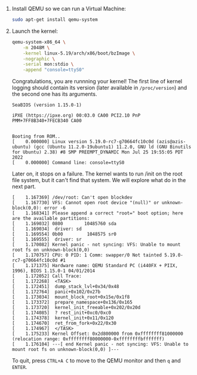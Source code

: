 1.  Install QEMU so we can run a Virtual Machine:

    ```bash
    sudo apt-get install qemu-system
    ```

1.  Launch the kernel:

    ```bash
    qemu-system-x86_64 \
        -m 2048M \
        -kernel linux-5.19/arch/x86/boot/bzImage \
        -nographic \
        -serial mon:stdio \
        -append "console=ttyS0"
    ```


    Congratulations, you are runnning your kernel! The first line of kernel logging should contain its version (later available in `/proc/version`) and the second one has its arguments.

    ```
    SeaBIOS (version 1.15.0-1)

    iPXE (https://ipxe.org) 00:03.0 CA00 PCI2.10 PnP PMM+7FF8B340+7FECB340 CA00


    Booting from ROM..
    [    0.000000] Linux version 5.19.0-rc7-g70664fc10c0d (azis@azis-ubuntu) (gcc (Ubuntu 11.2.0-19ubuntu1) 11.2.0, GNU ld (GNU Binutils for Ubuntu) 2.38) #8 SMP PREEMPT_DYNAMIC Mon Jul 25 19:55:05 PDT 2022
    [    0.000000] Command line: console=ttyS0
    ```

    Later on, it stops on a failure. The kernel wants to run /init on the root file system, but it can't find that system. We will explore what do in the next part.

    ```
    [    1.167369] /dev/root: Can't open blockdev
    [    1.167730] VFS: Cannot open root device "(null)" or unknown-block(0,0): error -6
    [    1.168341] Please append a correct "root=" boot option; here are the available partitions:
    [    1.169032] 0800        10485760 sda 
    [    1.169034]  driver: sd
    [    1.169554] 0b00         1048575 sr0 
    [    1.169555]  driver: sr
    [    1.170082] Kernel panic - not syncing: VFS: Unable to mount root fs on unknown-block(0,0)
    [    1.170757] CPU: 0 PID: 1 Comm: swapper/0 Not tainted 5.19.0-rc7-g70664fc10c0d #1
    [    1.171375] Hardware name: QEMU Standard PC (i440FX + PIIX, 1996), BIOS 1.15.0-1 04/01/2014
    [    1.172052] Call Trace:
    [    1.172268]  <TASK>
    [    1.172451]  dump_stack_lvl+0x34/0x48
    [    1.172764]  panic+0x102/0x27b
    [    1.173034]  mount_block_root+0x15e/0x1f8
    [    1.173372]  prepare_namespace+0x136/0x165
    [    1.173720]  kernel_init_freeable+0x202/0x20d
    [    1.174085]  ? rest_init+0xc0/0xc0
    [    1.174378]  kernel_init+0x11/0x120
    [    1.174670]  ret_from_fork+0x22/0x30
    [    1.174967]  </TASK>
    [    1.175233] Kernel Offset: 0x2d800000 from 0xffffffff81000000 (relocation range: 0xffffffff80000000-0xffffffffbfffffff)
    [    1.176104] ---[ end Kernel panic - not syncing: VFS: Unable to mount root fs on unknown-block(0,0) ]---
    ```

    To quit, press `CTRL+A C` to move to the QEMU monitor and then `q` and `ENTER`.
